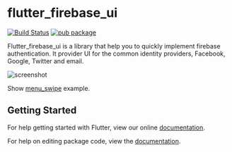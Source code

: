 # flutter_firebase_ui

[![Build Status](https://travis-ci.org/fidelisa/flutter_plugins.svg?branch=master)](https://travis-ci.org/fidelisa/flutter_plugins)
[![pub package](https://img.shields.io/pub/v/flutter_firebase_ui.svg)](https://pub.dartlang.org/packages/flutter_firebase_ui)

Flutter_firebase_ui is a library that help you to quickly implement firebase authentication.
It provider UI for the common identity providers, Facebook, Google, Twitter and email. 

![screenshot](https://github.com/fidelisa/flutter_plugins/blob/master/packages/flutter_firebase_ui/swipe.gif?raw=true)

Show [menu_swipe](https://github.com/fidelisa/flutter_plugins/tree/master/packages/flutter_firebase_ui/example) example.

## Getting Started

For help getting started with Flutter, view our online [documentation](http://flutter.io/).

For help on editing package code, view the [documentation](https://flutter.io/developing-packages/).

